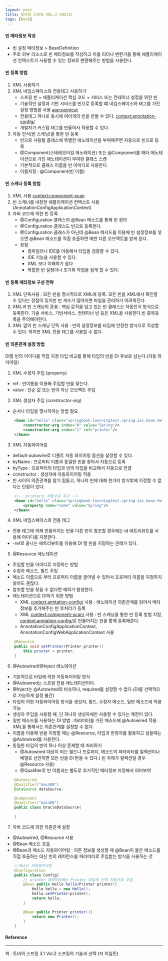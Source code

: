 ```yaml
---
layout: post
title: 토비의 스프링 VOL.2 CH1(2)
tags: [Book]
---
```


#### 빈 메타정보 작성 

- 빈 설정 메타정보 > BeanDefinition  
- 주로 외부 리소스로 빈 메타정보를 작성하고 이를 리더나 변환기를 통해 애플리케이션 컨텍스트가 사용할 수 있는 정보로 변환해주는 방법을 사용한다.

#### 빈 등록 방법

1. XML <bean> 사용하기
2. XML 네임스페이스와 전용태그 사용하기
    - 스프링 빈 = 애플리케이션 핵심 코드 + 서비스 또는 컨테이너 설정을 위한 빈
    - 기술적인 설정과 기반 서비스를 빈으로 등록할 떄 네임스페이스와 태그를 가진 설정 방법을 사용 <aop:pointcut>
    - 전용태그 하나로 동시에 여러개의 빈을 만들 수 있다. <context:annotation-config/>
    - 개발자가 커스텀 태그를 만들어서 적용할 수 있다.
3. 자동 인식(빈 스캐닝)을 통한 빈 등록
    - 빈으로 사용될 클래스에 특별한 애노테이션을 부여해주면 자동으로 빈으로 등록
    - @Component(스테레오타입 애노테이션) 또는 @Component를 매타 애노테이션으로 가진 애노테이션이 부여된 클래스 스캔
    - 기본적으로 클래스 이름을 빈 아이디로 사용한다. 
    - 이름지정 : @Component(빈 이름)
    
#### 빈 스캐너 등록 방법

1. XML 사용 <context:component-scan>
2. 빈 스캐너를 내장한 애플리케이션 컨텍스트 사용 (AnnotationConfigApplicationContext)
3. 자바 코드에 의한 빈 등록 
    - @Configuration 클래스의 @Bean 메소드를 통해 빈 정의
    - @Configuration 클래스도 빈으로 등록된다.
    - @Configuration 클래스가 아닌데 @Bean 메서드를 이용해 빈 설정정보를 넣으면 @Bean 메소드를 직접 호출하면 매번 다른 오브젝트를 받게 된다. 
    - 장점
        - 컴파일러나 IDE를 이용해서 타입을 검증할 수 있다.
        - IDE 기능을 사용할 수 있다.
        - XML 보다 이해하기 쉽다
        - 복잡한 빈 설정이나 초기화 작업을 쉽게 할 수 있다.

#### 빈 등록 메타정보 구성 전략

1. XML 단독사용 : 모든 빈을 명시적으로 XML에 등록. 모든 빈을 XML에서 확인할 수 있다는 장점이 있지만 빈 개수가 많아지면 파일을 관리하기 어려워진다.
2. XML과 빈 스캐닝의 혼용 : 핵심 로직을 담고 있는 빈 클래스는 자동인식 방식으로 등록한다. 기술 서비스, 기반서비스, 컨테이너 빈 등은 XML을 사용한다.빈 중복등록을 주의해야한다.
3. XML 없이 빈 스캐닝 단독 사용 : 빈의 설정정보를 타입에 안정한 방식으로 작성할 수 있다. 하지만 XML 전용 태그를 사용할 수 없다.

#### 빈 의존관계 설정 방법

DI할 빈의 아이디를 직접 지정
타입 비교를 통해 타입의 빈을 DI 후보로 삼는다.(자동 와이어링)

1. XML 수정자 주입 (property) 
- ref : 빈이름을 이용해 주입할 빈을 찾는다.
- value : 단순 값 또는 빈이 아닌 오브젝트 주입

2. XML 생성자 주입 (constructor-arg)
- 순서나 타입을 명시히하는 방법 필요

``` xml
    <bean id="hello" class="springbook.learningtest.spring.ioc.bean.Hello">
        <constructor-arg index="0" value="Spring"/>
        <constructor-arg index="1" ref="printer"/>
    </bean>   
```

3. XML 자동와이어링
- default-autowire로 디폴트 자동 와이어링 옵션을 설정할 수 있다. <beans default-autowire="byName">
- byName : 프로퍼티 이름과 동일한 빈을 찾아서 자동으로 등록
- byType : 프로퍼티의 타입과 빈의 타입을 비교해서 자동으로 연결
- constructor : 생성자에 자동와이어링 적용
- 빈 사이의 의존관계를 알기 힘들고, 하나의 빈에 대해 한가지 방식밖에 지정할 수 없다는 단점이 있다.

``` xml
    <!-- printer는 자동으로 추가 -->
    <bean id="hello" class="springbook.learningtest.spring.ioc.bean.Hello" autowire="byName">
        <property name="name" value="Spring"/>
    </bean>   
```

4. XML 네임스페이스와 전용 태그
- 전용 태그에 의해 만들어지는 빈을 다른 빈이 참조할 경우에는 id 애트리뷰트를 사용해 아이디를 지정한다.
- -ref로 끝나는 애트리뷰트를 이용해 DI 할 빈을 지정하는 관례가 있다.

5. @Resource 애노테이션
- 주입할 빈을 아이디로 지정하는 방법
- 수정자 메소드, 필드 주입
- 메소드 이름으로 부터 프로퍼티 이름을 끌어낼 수 있어서 프로퍼티 이름을 지정하지 않아도 괜찮다.
- 참조할 빈을 찾을 수 없다면 예외가 발생한다.
- 애노테이션으로 DI하기 위한 방법
    - XML <context:anntation-config/> 사용 : 애노테이션 의존관계를 읽어서 메타정보를 추가해주는 빈 후처리기 등록
    - XML <context:component-scan/> 사용 : 빈 스캐닝을 통한 빈 등록 방법 지정, <context:anntation-config/>로 만들어지는 빈을 함께 등록해준다.
    - AnnotationConfigApplicationContext, AnnotationConfigWebApplicationContext 사용
``` java 
    @Resource
    public void setPrinter(Printer printer){
        this.printer = printer;
    }
```

6. @Autowired/@Inject 애노테이션
- 기본적으로 타입에 의한 자동와이어링 방식
- @Autowired는 스프링 전용 애노테이션이다.
- @Inject는 @Autowired와 비슷하나, required를 설정할 수 없다.(DI를 선택적으로 가능하게 설정 불간)
- 타입의 의한 자동와이어링 방식을 생성자, 필드, 수정자 매소드, 일반 메소드에 적용 가능
- 생성자 주입을 사용할 때, 단 하나의 생성자에만 사용할 수 있다는 제한이 있다.
- 일반 메소드를 사용하는 DI 방법 : 파라미터를 가진 메소드에 @Autowired 적용. XML을 통해서는 의존관계를 설정할 수 없다.
- 이름을 이용해 빈을 지정할 때는 @Resource, 타입과 한정자를 활용하고 싶을때는 @Autowired를 사용한다.
- 동일한 타입의 빈이 하나 이상 존재할 때 처리하기
    - @Autowired 대상이 되는 필드나 프로퍼티, 메소드의 파라미터를 컬랙션이나 배열로 선언하면 모든 빈을 DI 받을 수 있다.( 빈 자체가 컬렉션일 경우 @Resource 사용)
    - @Qualifier로 빈 이름과는 별도로 추가적인 메타정보 지정해서 의미부여

``` java
    @Autowired 
    @Qualifier("mainDB")
    DataSource dataSource;

    @Component
    @Qualifier("mainDB")
    public class OracleDataSource{
        
    }
```

7. 자바 코드에 의한 의존관계 설정
- @Autowired, @Resource 사용
- @Bean 메소드 호출
- @Bean과 메소드 자동와이어링 : 의존 정보를 생성할 때 @Bean이 붙은 메소드를 직접 호출하는 대신 빈의 레퍼런스를 파라미터로 주입받는 방식을 사용하는 것

``` java
    //메소드 자동와이어링
    @Configuration
    public class Config{
        // printer 파라미터에는 Printer 타입의 빈이 자동으로 주입
        @Bean public Hello hello(Printer printer){
            Hello hello = new Hello();
            hello.setPrinter(printer);
            return hello;
        }

        @Bean public Printer printer(){
            return new Printer();
        }
    }
```

#### Reference
* * *
책 : 토비의 스프링 3.1 Vol.2 스프링의 기술과 선택 (저 이일민)